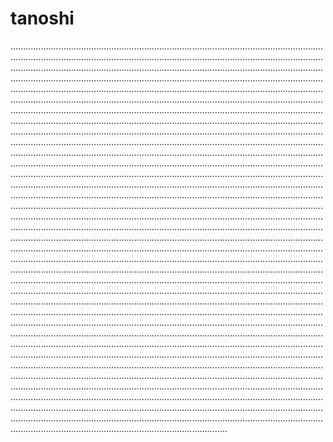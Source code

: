 # tanoshi

......................................................................................................................................................................................................................................................................................................................................................................................................................................................................................................................................................................................................................................................................................................................................................................................................................................................................................................................................................................................................................................................................................................................................................................................................................................................................................................................................................................................................................................................................................................................................................................................................................................................................................................................................................................................................................................................................................................................................................................................................................................................................................................................................................................................................................................................................................................................................................................................................................................................................................................................................................................................................................................................................................................................................................................................................................................................................................................................................................................................................................................................................................................................................................................................................................................................................................................................................................................................................................................................................................................................................................................................................................................................................................................................................................................................................................................................................................................................................................................................................................................................................................................................................................................................................................................................................................................................................................................................................................................................................................................................................................................................................................................................................................................................................